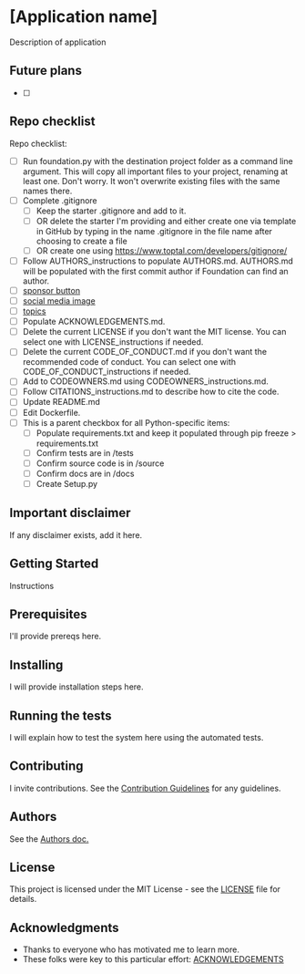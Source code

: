 # [Application name] 

Description of application

## Future plans

- [ ] 

## Repo checklist

Repo checklist:

* [ ] Run foundation.py with the destination project folder as a command line argument.  This will copy all important files to your project, renaming at least one.  Don't worry.  It won't overwrite existing files with the same names there.
* [ ] Complete .gitignore
    * [ ] Keep the starter .gitignore and add to it.
    * [ ] OR delete the starter I'm providing and either create one via template in GitHub by typing in the name .gitignore in the file name after choosing to create a file
    * [ ] OR create one using https://www.toptal.com/developers/gitignore/
* [ ] Follow AUTHORS_instructions to populate AUTHORS.md.  AUTHORS.md will be populated with the first commit author if Foundation can find an author. 
* [ ] [sponsor button](https://docs.github.com/en/repositories/managing-your-repositorys-settings-and-features/customizing-your-repository/displaying-a-sponsor-button-in-your-repository)
* [ ] [social media image](https://docs.github.com/en/repositories/managing-your-repositorys-settings-and-features/customizing-your-repository/customizing-your-repositorys-social-media-preview)
* [ ] [topics](https://docs.github.com/en/repositories/managing-your-repositorys-settings-and-features/customizing-your-repository/classifying-your-repository-with-topics)
* [ ] Populate ACKNOWLEDGEMENTS.md.
* [ ] Delete the current LICENSE if you don't want the MIT license.  You can select one with LICENSE_instructions if needed.
* [ ] Delete the current CODE_OF_CONDUCT.md if you don't want the recommended code of conduct.  You can select one with CODE_OF_CONDUCT_instructions if needed.
* [ ] Add to CODEOWNERS.md using CODEOWNERS_instructions.md.
* [ ] Follow CITATIONS_instructions.md to describe how to cite the code.
* [ ] Update README.md
* [ ] Edit Dockerfile.
* [ ] This is a parent checkbox for all Python-specific items:
  * [ ] Populate requirements.txt and keep it populated through pip freeze > requirements.txt
  * [ ] Confirm tests are in /tests
  * [ ] Confirm source code is in /source
  * [ ] Confirm docs are in /docs
  * [ ] Create Setup.py
        
## Important disclaimer

If any disclaimer exists, add it here.

## Getting Started

Instructions

## Prerequisites

I'll provide prereqs here.

## Installing

I will provide installation steps here.

## Running the tests

I will explain how to test the system here using the automated tests.

## Contributing

I invite contributions.  See the [Contribution Guidelines](CONTRIBUTING.md) for any guidelines.

## Authors

See the [Authors doc.](AUTHORS.md)

## License

This project is licensed under the MIT License - see the [LICENSE](LICENSE) file for details.

## Acknowledgments

* Thanks to everyone who has motivated me to learn more.
* These folks were key to this particular effort: [ACKNOWLEDGEMENTS](ACKNOWLEDGEMENTS.md)
